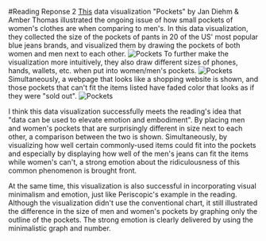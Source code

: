 #Reading Reponse 2
[This](https://pudding.cool/2018/08/pockets/) data visualization "Pockets" by Jan Diehm & Amber Thomas illustrated the ongoing issue of how small pockets of women's clothes are when comparing to men's. In this data visualization, they collected the size of the pockets of pants in 20 of the US' most popular blue jeans brands, and visualized them by drawing the pockets of both women and men next to each other.
![Pockets](reading-2/pockets-1.jpg)
To further make the visualization more intuitively, they also draw different sizes of phones, hands, wallets, etc. when put into women/men's pockets.
![Pockets](reading-2/pockets-3.jpg)
Simultaneously, a webpage that looks like a shopping website is shown, and those pockets that can't fit the items listed have faded color that looks as if they were "sold out".
![Pockets](reading-2/pockets-4.jpg)

I think this data visualization successfully meets the reading's idea that "data can be used to elevate emotion and embodiment". By placing men and women's pockets that are surprisingly different in size next to each other, a comparison between the two is shown. Simultaneously, by visualizing how well certain commonly-used items could fit into the pockets and especially by displaying how well of the men's jeans can fit the items while women's can't, a strong emotion about the ridiculousness of this common phenomenon is brought front.

At the same time, this visualization is also successful in incorporating visual minimalism and emotion, just like Periscopic's example in the reading. Although the visualization didn't use the conventional chart, it still illustrated the difference in the size of men and women's pockets by graphing only the outline of the pockets. The strong emotion is clearly delivered by using the minimalistic graph and number.
